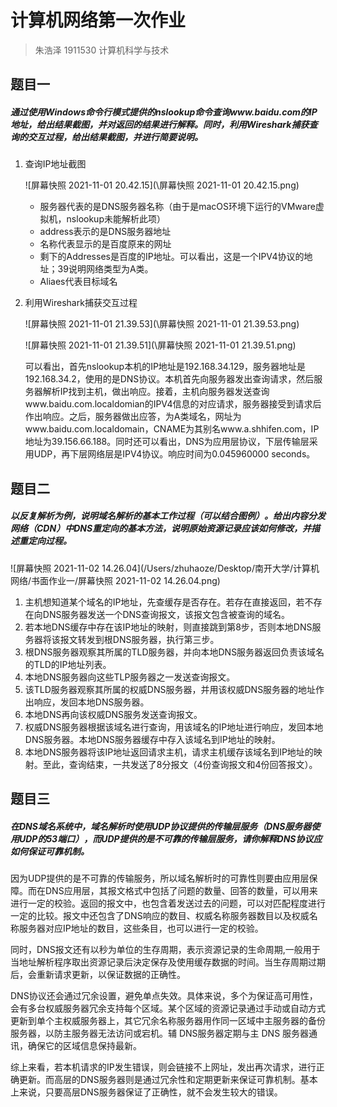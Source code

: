 # 计算机网络第一次作业

> 朱浩泽 1911530 计算机科学与技术 

## 题目一

##### 通过使用Windows命令行模式提供的nslookup命令查询www.baidu.com的IP地址，给出结果截图，并对返回的结果进行解释。同时，利用Wireshark捕获查询的交互过程，给出结果截图，并进行简要说明。

1. 查询IP地址截图

   ![屏幕快照 2021-11-01 20.42.15](\屏幕快照 2021-11-01 20.42.15.png)

   - 服务器代表的是DNS服务器名称（由于是macOS环境下运行的VMware虚拟机，nslookup未能解析此项）
   - address表示的是DNS服务器地址
   - 名称代表显示的是百度原来的网址
   - 剩下的Addresses是百度的IP地址。可以看出，这是一个IPV4协议的地址；39说明网络类型为A类。
   - Aliaes代表目标域名

2. 利用Wireshark捕获交互过程

   ![屏幕快照 2021-11-01 21.39.53](\屏幕快照 2021-11-01 21.39.53.png)

   ![屏幕快照 2021-11-01 21.39.51](\屏幕快照 2021-11-01 21.39.51.png)

   可以看出，首先nslookup本机的IP地址是192.168.34.129，服务器地址是192.168.34.2，使用的是DNS协议。本机首先向服务器发出查询请求，然后服务器解析IP找到主机，做出响应。接着，主机向服务器发送查询www.baidu.com.localdomian的IPV4信息的对应请求，服务器接受到请求后作出响应。之后，服务器做出应答，为A类域名，网址为www.baidu.com.localdomain，CNAME为其别名www.a.shhifen.com，IP地址为39.156.66.188。同时还可以看出，DNS为应用层协议，下层传输层采用UDP，再下层网络层是IPV4协议。响应时间为0.045960000 seconds。

## 题目二

##### 以反复解析为例，说明域名解析的基本工作过程（可以结合图例）。给出内容分发网络（CDN）中DNS重定向的基本方法，说明原始资源记录应该如何修改，并描述重定向过程。

![屏幕快照 2021-11-02 14.26.04](/Users/zhuhaoze/Desktop/南开大学/计算机网络/书面作业一/屏幕快照 2021-11-02 14.26.04.png)

1. 主机想知道某个域名的IP地址，先查缓存是否存在。若存在直接返回，若不存在向DNS服务器发送一个DNS查询报文，该报文包含被查询的域名。
2. 若本地DNS缓存中存在该IP地址的映射，则直接跳到第8步，否则本地DNS服务器将该报文转发到根DNS服务器，执行第三步。
3. 根DNS服务器观察其所属的TLD服务器，并向本地DNS服务器返回负责该域名的TLD的IP地址列表。
4. 本地DNS服务器向这些TLP服务器之一发送查询报文。
5. 该TLD服务器观察其所属的权威DNS服务器，并用该权威DNS服务器的地址作出响应，发回本地DNS服务器。
6. 本地DNS再向该权威DNS服务发送查询报文。
7. 权威DNS服务器根据该域名进行查询，用该域名的IP地址进行响应，发回本地DNS服务器。本地DNS服务器缓存中存入该域名到IP地址的映射。
8. 本地DNS服务器将该IP地址返回请求主机，请求主机缓存该域名到IP地址的映射。至此，查询结束，一共发送了8分报文（4份查询报文和4份回答报文）。

## 题目三

##### 在DNS域名系统中，域名解析时使用UDP协议提供的传输层服务（DNS服务器使用UDP的53端口），而UDP提供的是不可靠的传输层服务，请你解释DNS协议应如何保证可靠机制。

因为UDP提供的是不可靠的传输服务，所以域名解析时的可靠性则要由应用层保障。而在DNS应用层，其报文格式中包括了问题的数量、回答的数量，可以用来进行一定的校验。返回的报文中，也包含着发送过去的问题，可以对匹配程度进行一定的比较。报文中还包含了DNS响应的数目、权威名称服务器数目以及权威名称服务器对应IP地址的数目，这些条目，也可以进行一定的校验。

同时，DNS报文还有以秒为单位的生存周期，表示资源记录的生命周期,一般用于当地址解析程序取出资源记录后決定保存及使用缓存数据的时间。当生存周期过期后，会重新请求更新，以保证数据的正确性。

DNS协议还会通过冗余设置，避免单点失效。具体来说，多个为保证高可用性，会有多台权威服务器冗余支持每个区域。某个区域的资源记录通过手动或自动方式更新到单个主权威服务器上，其它冗余名称服务器用作同一区域中主服务器的备份服务器，以防主服务器无法访问或宕机。辅 DNS服务器定期与主 DNS 服务器通讯，确保它的区域信息保持最新。

综上来看，若本机请求的IP发生错误，则会链接不上网址，发出再次请求，进行正确更新。而高层的DNS服务器则是通过冗余性和定期更新来保证可靠机制。基本上来说，只要高层DNS服务器保证了正确性，就不会发生较大的错误。